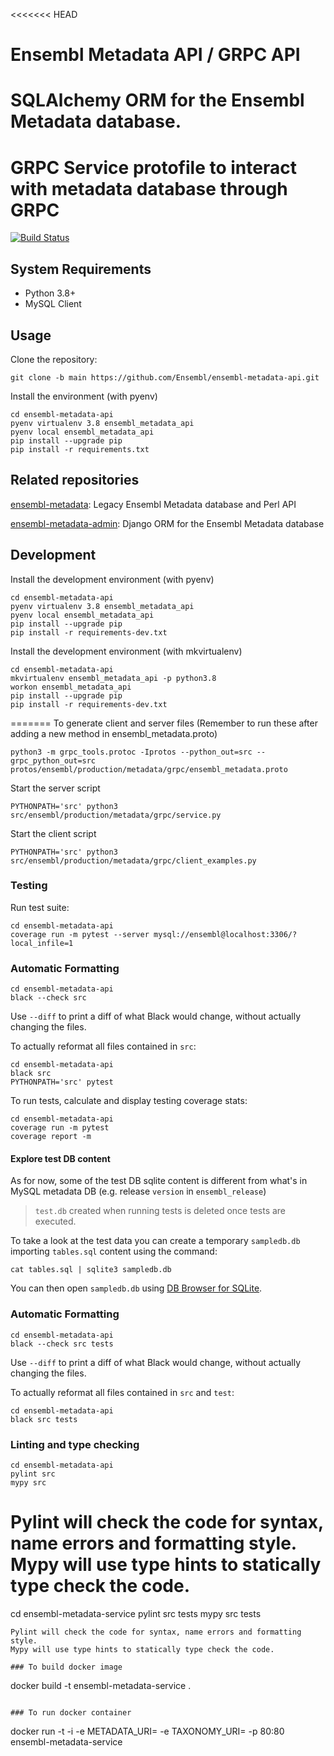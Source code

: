 <<<<<<< HEAD
# Ensembl Metadata API / GRPC API 
# SQLAlchemy ORM for the Ensembl Metadata database.
# GRPC Service protofile to interact with metadata database through GRPC

[![Build Status](https://travis-ci.com/Ensembl/ensembl-metadata-api.svg?branch=main)](https://travis-ci.com/Ensembl/ensembl-metadata-api)

## System Requirements

- Python 3.8+
- MySQL Client

## Usage

Clone the repository:
```
git clone -b main https://github.com/Ensembl/ensembl-metadata-api.git
```

Install the environment (with pyenv)

```
cd ensembl-metadata-api
pyenv virtualenv 3.8 ensembl_metadata_api
pyenv local ensembl_metadata_api
pip install --upgrade pip
pip install -r requirements.txt
```

## Related repositories

[ensembl-metadata](https://github.com/Ensembl/ensembl-metadata): Legacy Ensembl Metadata database and Perl API

[ensembl-metadata-admin](https://github.com/Ensembl/ensembl-metadata-admin): Django ORM for the Ensembl Metadata database


## Development

Install the development environment (with pyenv)

```
cd ensembl-metadata-api
pyenv virtualenv 3.8 ensembl_metadata_api
pyenv local ensembl_metadata_api
pip install --upgrade pip
pip install -r requirements-dev.txt
```

Install the development environment (with mkvirtualenv)

```
cd ensembl-metadata-api
mkvirtualenv ensembl_metadata_api -p python3.8
workon ensembl_metadata_api
pip install --upgrade pip
pip install -r requirements-dev.txt
```

=======
To generate client and server files
(Remember to run these after adding a new method in ensembl_metadata.proto)
```
python3 -m grpc_tools.protoc -Iprotos --python_out=src --grpc_python_out=src protos/ensembl/production/metadata/grpc/ensembl_metadata.proto
```

Start the server script

```
PYTHONPATH='src' python3 src/ensembl/production/metadata/grpc/service.py
```

Start the client script
```
PYTHONPATH='src' python3 src/ensembl/production/metadata/grpc/client_examples.py
```

### Testing

Run test suite:
```
cd ensembl-metadata-api
coverage run -m pytest --server mysql://ensembl@localhost:3306/?local_infile=1
```

### Automatic Formatting
```
cd ensembl-metadata-api
black --check src
```
Use `--diff` to print a diff of what Black would change, without actually changing the files.

To actually reformat all files contained in `src`:
```
cd ensembl-metadata-api
black src
PYTHONPATH='src' pytest
```

To run tests, calculate and display testing coverage stats:
```
cd ensembl-metadata-api
coverage run -m pytest
coverage report -m
```

#### Explore test DB content

As for now, some of the test DB sqlite content is different from what's in MySQL metadata DB (e.g. release `version` in `ensembl_release`)

> `test.db` created when running tests is deleted once tests are executed.

To take a look at the test data you can create a temporary `sampledb.db` importing `tables.sql` content using the command:

```
cat tables.sql | sqlite3 sampledb.db
```

You can then open `sampledb.db` using [DB Browser for SQLite](https://sqlitebrowser.org/dl/).

### Automatic Formatting
```
cd ensembl-metadata-api
black --check src tests
```
Use `--diff` to print a diff of what Black would change, without actually changing the files.

To actually reformat all files contained in `src` and `test`:
```
cd ensembl-metadata-api
black src tests
```

### Linting and type checking
```
cd ensembl-metadata-api
pylint src
mypy src
```
Pylint will check the code for syntax, name errors and formatting style.
Mypy will use type hints to statically type check the code.
=======
cd ensembl-metadata-service
pylint src tests
mypy src tests
```
Pylint will check the code for syntax, name errors and formatting style.
Mypy will use type hints to statically type check the code.

### To build docker image
```
docker build -t ensembl-metadata-service .
```

### To run docker container
```
 docker run -t -i -e METADATA_URI=<URI> -e TAXONOMY_URI=<URI> -p 80:80 ensembl-metadata-service
```
